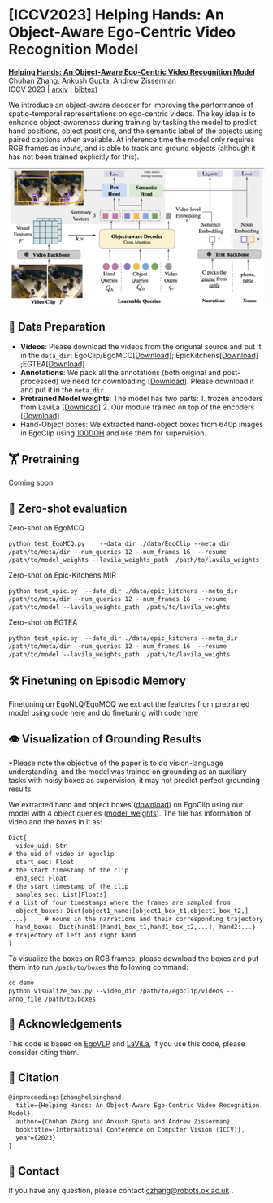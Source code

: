 # [ICCV2023] Helping Hands: An Object-Aware Ego-Centric Video Recognition Model

[**Helping Hands: An Object-Aware Ego-Centric Video Recognition Model**](https://arxiv.org/pdf/2308.07918.pdf)                                     
Chuhan Zhang, Ankush Gupta, Andrew Zisserman         
ICCV 2023 | [arxiv](https://arxiv.org/pdf/2308.07918.pdf) | [bibtex](https://www.robots.ox.ac.uk/~czhang/helpinghand-bibtex.txt)) 

We introduce an object-aware decoder for improving the performance of spatio-temporal representations on ego-centric videos. The key idea is to enhance object-awareness during training by tasking the model to predict hand positions, object positions, and the semantic label of the objects
using paired captions when available. At inference time the model only requires RGB frames as inputs, and is able to track and ground objects (although it has not been trained explicitly for this).

![arch](imgs/arch_fig.png)

## 💾 Data Preparation

- **Videos**: Please download the videos from the origunal source and put it in the `data_dir`: EgoClip/EgoMCQ[[Download]](https://github.com/showlab/EgoVLP/tree/main); EpicKitchens[[Download]](https://epic-kitchens.github.io/2022) ;EGTEA[[Download]](https://cbs.ic.gatech.edu/fpv/)
- **Annotations**: We pack all the annotations (both original and post-processed) we need for downloading [[Download]](https://www.robots.ox.ac.uk/~czhang/metadata.zip). Please download it and put it in the `meta_dir`
- **Pretrained Model weights**: The model has two parts: 1. frozen encoders from LaviLa [[Download]](https://dl.fbaipublicfiles.com/lavila/checkpoints/dual_encoders/ego4d/clip_openai_timesformer_large.narrator_rephraser.ep_0003.md5sum_c89337.pth) 2. Our module trained on top of the encoders [[Download]](https://www.robots.ox.ac.uk/~czhang/helping-hand-ckpt-nq12.pth.tar)
- Hand-Object boxes: We extracted hand-object boxes from 640p images in EgoClip using [100DOH](https://github.com/ddshan/hand_detector.d2) and use them for supervision. 
  
## 🏋️ Pretraining
Coming soon


## 🔑 Zero-shot evaluation
Zero-shot on EgoMCQ
```
python test_EgoMCQ.py    --data_dir ./data/EgoClip --meta_dir /path/to/meta/dir --num_queries 12 --num_frames 16  --resume /path/to/model_weights --lavila_weights_path  /path/to/lavila_weights
```
Zero-shot on Epic-Kitchens MIR
```
python test_epic.py  --data_dir ./data/epic_kitchens --meta_dir /path/to/meta/dir --num_queries 12 --num_frames 16  --resume /path/to/model --lavila_weights_path  /path/to/lavila_weights
```
Zero-shot on EGTEA
```
python test_epic.py  --data_dir ./data/epic_kitchens --meta_dir /path/to/meta/dir --num_queries 12 --num_frames 16  --resume /path/to/model --lavila_weights_path  /path/to/lavila_weights
```

## 🛠 Finetuning on Episodic Memory
Finetuning on EgoNLQ/EgoMCQ
we extract the features from pretrained model using code [here](https://github.com/showlab/EgoVLP/tree/main) and do finetuning with code [here](https://github.com/QinghongLin/EgoVLP_episodic_memory)


## 👁 Visualization of Grounding Results
*Please note the objective of the paper is to do vision-language understanding, and the model was trained on grounding as an auxiliary tasks with noisy boxes as supervision, it may not predict perfect grounding results. 

We extracted hand and object boxes ([download](https://www.robots.ox.ac.uk/~czhang/predicted_grounding.pth.tar)) on EgoClip using our model with 4 object queries ([model_weights](https://www.robots.ox.ac.uk/~czhang/helping-hand-ckpt-nq4.pth.tar)).
The file has information of video and the boxes in it as:
```
Dict{
  video_uid: Str                                                             # the uid of video in egoclip
  start_sec: Float                                                           # the start timestamp of the clip
  end_sec: Float                                                             # the start timestamp of the clip
  samples_sec: List[Floats]                                                  # a list of four timestamps where the frames are sampled from
  object_boxes: Dict{object1_name:[object1_box_t1,object1_box_t2,] ....}     # nouns in the narrations and their corresponding trajectory 
  hand_boxes: Dict{hand1:[hand1_box_t1,hand1_box_t2,...], hand2:...}         # trajectory of left and right hand 
}
```
To visualize the boxes on RGB frames, please download the boxes and put them into run `/path/to/boxes` the following command:
```
cd demo
python visualize_box.py --video_dir /path/to/egoclip/videos --anno_file /path/to/boxes
```

## 🙏  Acknowledgements

This code is based on [EgoVLP](https://github.com/showlab/EgoVLP) and [LaViLa](https://github.com/facebookresearch/LaViLa), If you use this code, please consider citing them. 

## 📰 Citation
```
@inproceedings{zhanghelpinghand,
  title={Helping Hands: An Object-Aware Ego-Centric Video Recognition Model},
  author={Chuhan Zhang and Ankush Gputa and Andrew Zisserman},
  booktitle={International Conference on Computer Vision (ICCV)},
  year={2023}
}
```

## 📩 Contact
If you have any question, please contact czhang@robots.ox.ac.uk .
